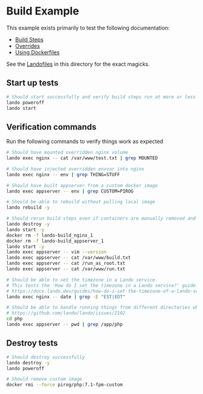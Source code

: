 # Build Example

This example exists primarily to test the following documentation:

* [Build Steps](https://docs.lando.dev/config/services.html#build-steps)
* [Overrides](https://docs.lando.dev/config/services.html#overrides)
* [Using Dockerfiles](https://docs.lando.dev/config/services.html#using-dockerfiles)

See the [Landofiles](https://docs.lando.dev/config/lando.html) in this directory for the exact magicks.

## Start up tests

```bash
# Should start successfully and verify build steps run at more or less the right times
lando poweroff
lando start
```

## Verification commands

Run the following commands to verify things work as expected

```bash
# Should have mounted overridden nginx volume
lando exec nginx -- cat /var/www/test.txt | grep MOUNTED

# Should have injected overridden envvar into nginx
lando exec nginx -- env | grep THING=STUFF

# Should have built appserver from a custom docker image
lando exec appserver -- env | grep CUSTOM=PIROG

# Should be able to rebuild without pulling local image
lando rebuild -y

# Should rerun build steps even if containers are manually removed and stuff
lando destroy -y
lando start -y
docker rm -f lando-build_nginx_1
docker rm -f lando-build_appserver_1
lando start -y
lando exec appserver -- vim --version
lando exec appserver -- cat /var/www/build.txt
lando exec appserver -- cat /run_as_root.txt
lando exec appserver -- cat /var/www/run.txt

# Should be able to set the timezone in a Lando service.
# This tests the 'How do I set the timezone in a Lando service?' guide.
# https://docs.lando.dev/guides/how-do-i-set-the-timezone-of-a-lando-service.html
lando exec nginx -- date | grep -E "EST|EDT"

# Should be able to handle running things from different directories when building from local dockerfile
# https://github.com/lando/lando/issues/2102
cd php
lando exec appserver -- pwd | grep /app/php
```

## Destroy tests

```bash
# Should destroy successfully
lando destroy -y
lando poweroff

# Should remove custom image
docker rmi --force pirog/php:7.1-fpm-custom
```
